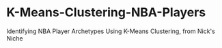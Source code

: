 # K-Means-Clustering-NBA-Players
Identifying NBA Player Archetypes Using K-Means Clustering, from Nick's Niche
